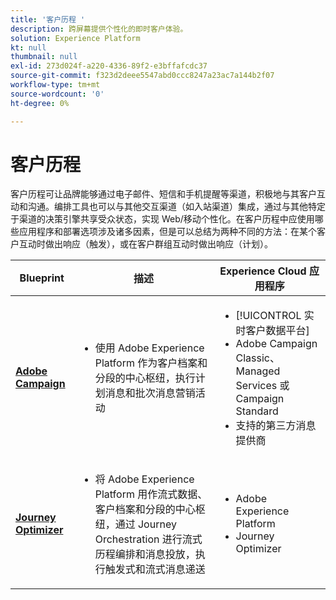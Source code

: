```yaml
---
title: '客户历程 '
description: 跨屏幕提供个性化的即时客户体验。
solution: Experience Platform
kt: null
thumbnail: null
exl-id: 273d024f-a220-4336-89f2-e3bffafcdc37
source-git-commit: f323d2deee5547abd0ccc8247a23ac7a144b2f07
workflow-type: tm+mt
source-wordcount: '0'
ht-degree: 0%

---
```


# 客户历程

客户历程可让品牌能够通过电子邮件、短信和手机提醒等渠道，积极地与其客户互动和沟通。编排工具也可以与其他交互渠道（如入站渠道）集成，通过与其他特定于渠道的决策引擎共享受众状态，实现 Web/移动个性化。在客户历程中应使用哪些应用程序和部署选项涉及诸多因素，但是可以总结为两种不同的方法：在某个客户互动时做出响应（触发），或在客户群组互动时做出响应（计划）。

| Blueprint | 描述 | Experience Cloud 应用程序 |
|---|---|---|
| **[Adobe Campaign](batch-messaging.md)** | <ul><li>使用 Adobe Experience Platform 作为客户档案和分段的中心枢纽，执行计划消息和批次消息营销活动</li></ul> | <ul><li>[!UICONTROL 实时客户数据平台]</li><li>Adobe Campaign Classic、Managed Services 或 Campaign Standard</li><li>支持的第三方消息提供商</li></ul> |
| **[Journey Optimizer](journey-optimizer.md)** | <ul><li>将 Adobe Experience Platform 用作流式数据、客户档案和分段的中心枢纽，通过 Journey Orchestration 进行流式历程编排和消息投放，执行触发式和流式消息递送</li></ul> | <ul><li>Adobe Experience Platform</li><li>Journey Optimizer</li></ul> |